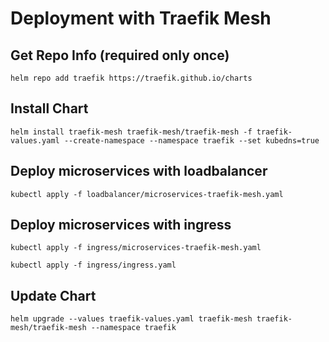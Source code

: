# Deployment with Traefik Mesh

## Get Repo Info (required only once)
```
helm repo add traefik https://traefik.github.io/charts
```
## Install Chart
```
helm install traefik-mesh traefik-mesh/traefik-mesh -f traefik-values.yaml --create-namespace --namespace traefik --set kubedns=true
```

## Deploy microservices with loadbalancer
```
kubectl apply -f loadbalancer/microservices-traefik-mesh.yaml
```

## Deploy microservices with ingress
```
kubectl apply -f ingress/microservices-traefik-mesh.yaml

kubectl apply -f ingress/ingress.yaml
```

## Update Chart
```
helm upgrade --values traefik-values.yaml traefik-mesh traefik-mesh/traefik-mesh --namespace traefik
```